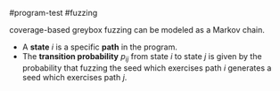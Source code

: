 #program-test #fuzzing 

coverage-based greybox fuzzing can be modeled as a Markov chain.

- A **state** $i$ is a specific **path** in the program.
- The **transition probability** $p_{ij}$ from state $i$ to state $j$ is given by the probability that fuzzing the seed which exercises path $i$ generates a seed which exercises path $j$.
